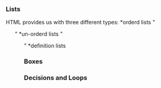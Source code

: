 ### Lists

HTML provides us with three different types:
*orderd lists "<ol>"
*un-orderd lists "<ul>"
*definition lists 



### Boxes



### Decisions and Loops

